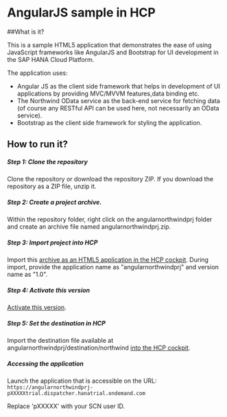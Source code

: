 # AngularJS sample in HCP

##What is it?

This is a sample HTML5 application that demonstrates the ease of using JavaScript frameworks like AngularJS and Bootstrap 
for UI development in the SAP HANA Cloud Platform.

The application uses:

- Angular JS as the client side framework that helps in development of UI applications by providing MVC/MVVM features,data binding etc.
- The Northwind OData service as the back-end service for fetching data (of course any RESTful API can be used here, not necessarily an OData service).
- Bootstrap as the client side framework for styling the application.

## How to run it?

##### Step 1: Clone the repository 

Clone the repository or download the repository ZIP. If you download the repository as a ZIP file, unzip it. 

##### Step 2: Create a project archive.
Within the repository folder, right click on the angularnorthwindprj folder and create an archive file named angularnorthwindprj.zip.

##### Step 3: Import project into HCP

Import this [archive as an HTML5 application in the HCP cockpit](https://help.hana.ondemand.com/help/frameset.htm?b8d879c30b44455d906bfa4c35b8221d.html). 
During import, provide the application name as "angularnorthwindprj" and version name as "1.0".

##### Step 4: Activate this version
[Activate this version](https://help.hana.ondemand.com/help/frameset.htm?dfaaf837ca5f4ff8bb25907a342a1416.html).
 
##### Step 5: Set the destination in HCP
Import the destination file available at angularnorthwindprj/destination/northwind [into the HCP cockpit](https://help.hana.ondemand.com/help/frameset.htm?a2550c3fcf2b430f94f99072677bf9ec.html).
 
##### Accessing the application
Launch the application that is accessible on the URL: <BR>
`https://angularnorthwindprj-pXXXXXtrial.dispatcher.hanatrial.ondemand.com`

Replace 'pXXXXX' with your SCN user ID.










